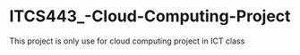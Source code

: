# ITCS443_-Cloud-Computing-Project
This project is only use for cloud computing project in ICT class
